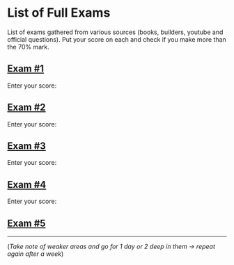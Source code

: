 # List of Full Exams

List of exams gathered from various sources (books, builders, youtube and official questions).
Put your score on each and check if you make more than the 70% mark.

## [Exam #1](https://testmoz.com/12497100)

Enter your score:

## [Exam #2](https://testmoz.com/12497422)

Enter your score:

## [Exam #3](https://testmoz.com/12500822)

Enter your score:

## [Exam #4](https://testmoz.com/12501020)

Enter your score:

## [Exam #5](https://testmoz.com/12501284)

---

(*Take note of weaker areas and go for 1 day or 2 deep in them &rarr; repeat again after a week*)